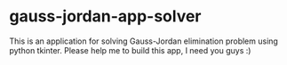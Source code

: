 # gauss-jordan-app-solver
This is an application for solving Gauss-Jordan elimination problem using python tkinter. Please help me to build this app, I need you guys :)
